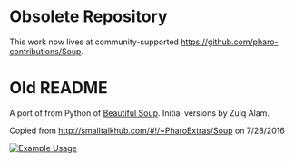 # Obsolete Repository

This work now lives at community-supported https://github.com/pharo-contributions/Soup.

# Old README

A port of from Python of [Beautiful Soup](http://www.crummy.com/software/BeautifulSoup/).
Initial versions by Zulq Alam.

Copied from http://smalltalkhub.com/#!/~PharoExtras/Soup on 7/28/2016

[![Example Usage](http://img.youtube.com/vi/y17pTysVddg/0.jpg)](http://www.youtube.com/watch?v=y17pTysVddg "Example Usage")
